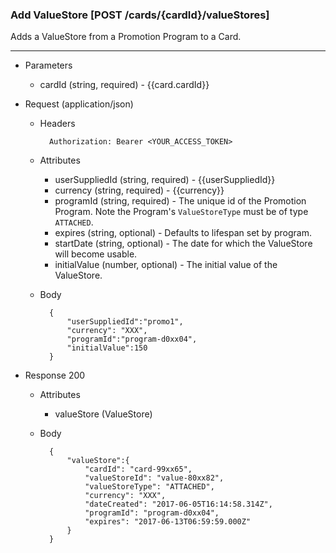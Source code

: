 ### Add ValueStore [POST /cards/{cardId}/valueStores]
Adds a ValueStore from a Promotion Program to a Card. 

---
+ Parameters
    + cardId (string, required) - {{card.cardId}}

+ Request (application/json)
    + Headers
    
            Authorization: Bearer <YOUR_ACCESS_TOKEN>

    + Attributes
        + userSuppliedId (string, required) - {{userSuppliedId}}
        + currency (string, required) - {{currency}}
        + programId (string, required) - The unique id of the Promotion Program. Note the Program's `ValueStoreType` must be of type `ATTACHED`.
        + expires (string, optional) - Defaults to lifespan set by program.
        + startDate (string, optional) - The date for which the ValueStore will become usable.
        + initialValue (number, optional) - The initial value of the ValueStore.
        
    + Body 
    
            {
                "userSuppliedId":"promo1",
                "currency": "XXX",
                "programId":"program-d0xx04",
                "initialValue":150
            }
    
+ Response 200
    + Attributes
        + valueStore (ValueStore)

    + Body

            {
                "valueStore":{
                    "cardId": "card-99xx65",
                    "valueStoreId": "value-80xx82",
                    "valueStoreType": "ATTACHED",
                    "currency": "XXX",
                    "dateCreated": "2017-06-05T16:14:58.314Z",
                    "programId": "program-d0xx04",
                    "expires": "2017-06-13T06:59:59.000Z"
                }   
            }

